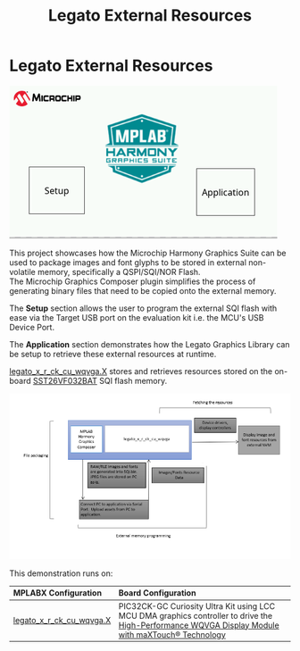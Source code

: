 ﻿---
parent: Example Applications
title: Legato External Resources
nav_order: 4
---

# Legato External Resources

![](./../../images/IntroScreen.png)

This project showcases how the Microchip Harmony Graphics Suite can be used to package images and font glyphs to be stored in external non-volatile memory, specifically a QSPI/SQI/NOR Flash.<br> The Microchip Graphics Composer plugin simplifies the process of generating binary files that need to be copied onto the external memory.

The **Setup** section allows the user to program the external SQI flash with ease via the Target USB port on the evaluation kit i.e. the MCU's USB Device Port.

The **Application** section demonstrates how the Legato Graphics Library can be setup to retrieve these external resources at runtime.

[legato\_x\_r\_ck\_cu\_wqvga.X](./firmware/legato_x_r_ck_cu_wqvga.X/readme.md) stores and retrieves resources stored on the on-board [SST26VF032BAT](https://www.microchip.com/en-us/product/SST26VF032BA) SQI flash memory.

![](./../../images/ExtResProcess.png)

This demonstration runs on:

|MPLABX Configuration|Board Configuration|
|:-------------------|:------------------|
|[legato\_x\_r\_ck\_cu\_wqvga.X](./firmware/legato_x_r_ck_cu_wqvga.X/readme.md)|PIC32CK-GC Curiosity Ultra Kit using LCC MCU DMA graphics controller to drive the [High-Performance WQVGA Display Module with maXTouch® Technology](https://www.microchip.com/DevelopmentTools/ProductDetails/PartNO/AC320005-4)|


 
